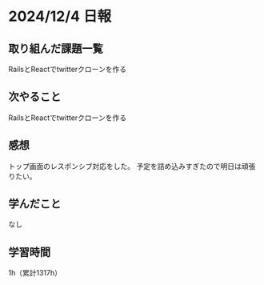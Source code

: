 # 2024/12/4 日報
## 取り組んだ課題一覧
RailsとReactでtwitterクローンを作る

## 次やること
RailsとReactでtwitterクローンを作る

## 感想
トップ画面のレスポンシブ対応をした。
予定を詰め込みすぎたので明日は頑張りたい。


## 学んだこと
なし

## 学習時間
1h（累計1317h）
